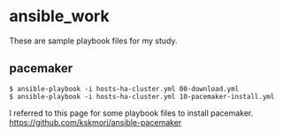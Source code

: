 # ansible_work

These are sample playbook files for my study.

## pacemaker

```
$ ansible-playbook -i hosts-ha-cluster.yml 00-download.yml
$ ansible-playbook -i hosts-ha-cluster.yml 10-pacemaker-install.yml
```

I referred to this page for some playbook files to install pacemaker.  
https://github.com/kskmori/ansible-pacemaker
